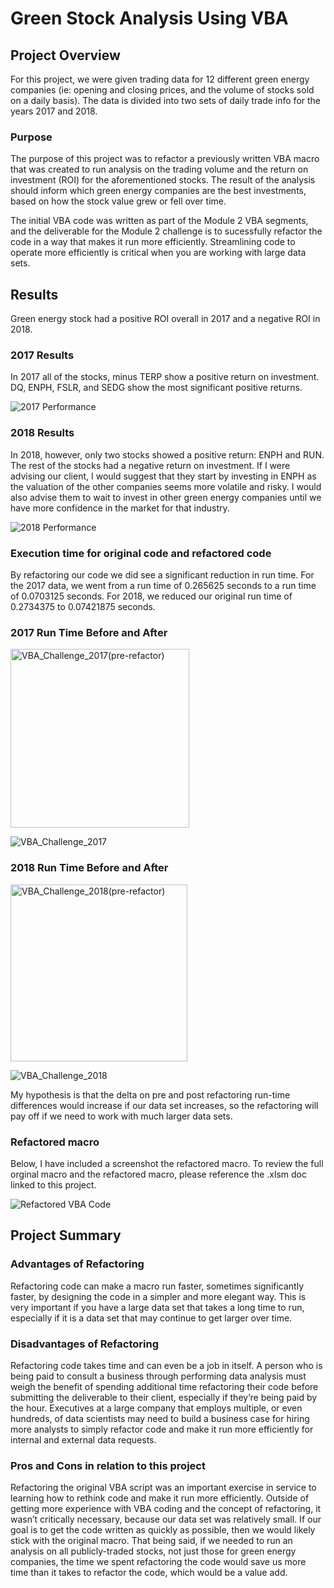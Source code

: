 # Green Stock Analysis Using VBA

## Project Overview
For this project, we were given trading data for 12 different green energy companies (ie: opening and closing prices, and the volume of stocks sold on a daily basis). The data is divided into two sets of daily trade info for the years 2017 and 2018.

### Purpose
The purpose of this project was to refactor a previously written VBA macro that was created to run analysis on the trading volume and the return on investment (ROI) for the aforementioned stocks. The result of the analysis should inform which green energy companies are the best investments, based on how the stock value grew or fell over time.

The initial VBA code was written as part of the Module 2 VBA segments, and the deliverable for the Module 2 challenge is to sucessfully refactor the code in a way that makes it run more efficiently. Streamlining code to operate more efficiently is critical when you are working with large data sets.

## Results
Green energy stock had a positive ROI overall in 2017 and a negative ROI in 2018.

### 2017 Results 
In 2017 all of the stocks, minus TERP show a positive return on investment. DQ, ENPH, FSLR, and SEDG show the most significant positive returns. 

![2017 Performance](https://user-images.githubusercontent.com/103781847/166119164-b80191c1-d266-4d18-8d58-cc83d45847b4.png)

### 2018 Results 
In 2018, however, only two stocks showed a positive return: ENPH and RUN. The rest of the stocks had a negative return on investment. If I were advising our client, I would suggest that they start by investing in ENPH as the valuation of the other companies seems more volatile and risky. I would also advise them to wait to invest in other green energy companies until we have more confidence in the market for that industry. 

![2018 Performance](https://user-images.githubusercontent.com/103781847/166119168-f4b1e2ab-f0c7-4296-b424-67739c7e8dfb.png)

### Execution time for original code and refactored code 
By refactoring our code we did see a significant reduction in run time. For the 2017 data, we went from a run time of 0.265625 seconds to a run time of 0.0703125 seconds. For 2018, we reduced our original run time of 0.2734375 to 0.07421875 seconds. 

### 2017 Run Time Before and After

<img width="286" alt="VBA_Challenge_2017(pre-refactor)" src="https://user-images.githubusercontent.com/103781847/166118924-c801ff98-4fa7-4760-9260-7bca206da615.png">

![VBA_Challenge_2017](https://user-images.githubusercontent.com/103781847/166118935-58fddbbf-7208-4c8c-93e7-bd11adddce94.png)

### 2018 Run Time Before and After

<img width="283" alt="VBA_Challenge_2018(pre-refactor)" src="https://user-images.githubusercontent.com/103781847/166118960-6d74a5a4-37a5-40bd-a7ee-1b915f720ad9.png">

![VBA_Challenge_2018](https://user-images.githubusercontent.com/103781847/166118967-b81ad128-5eb5-41e6-b676-6dc460762fb8.png)

My hypothesis is that the delta on pre and post refactoring run-time differences would increase if our data set increases, so the refactoring will pay off if we need to work with much larger data sets. 

### Refactored macro
Below, I have included a screenshot the refactored macro. To review the full orginal macro and the refactored macro, please reference the .xlsm doc linked to this project. 

![Refactored VBA Code](https://user-images.githubusercontent.com/103781847/166119428-f777f519-a94d-4c1b-a84f-ade55d0f94a2.png)

## Project Summary

### Advantages of Refactoring
Refactoring code can make a macro run faster, sometimes significantly faster, by designing the code in a simpler and more elegant way. This is very important if you have a large data set that takes a long time to run, especially if it is a data set that may continue to get larger over time. 

### Disadvantages of Refactoring
Refactoring code takes time and can even be a job in itself. A person who is being paid to consult a business through performing data analysis must weigh the benefit of spending additional time refactoring their code before submitting the deliverable to their client, especially if they’re being paid by the hour. Executives at a large company that employs multiple, or even hundreds, of data scientists may need to build a business case for hiring more analysts to simply refactor code and make it run more efficiently for internal and external data requests. 

### Pros and Cons in relation to this project
Refactoring the original VBA script was an important exercise in service to learning how to rethink code and make it run more efficiently. Outside of getting more experience with VBA coding and the concept of refactoring, it wasn’t critically necessary, because our data set was relatively small. If our goal is to get the code written as quickly as possible, then we would likely stick with the original macro. That being said, if we needed to run an analysis on all publicly-traded stocks, not just those for green energy companies, the time we spent refactoring the code would save us more time than it takes to refactor the code, which would be a value add. 
